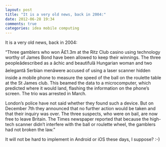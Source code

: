 ```yaml
---
layout: post
title: "It is a very old news, back in 2004:"
date: 2012-06-28 19:34
comments: true
categories: idea mobile computing
---
```


It is a very old news, back in 2004:


“Three gamblers who won Â£1.3m at the Ritz Club casino using technology worthy of James Bond have been allowed to keep their winnings. The three peopleâdescribed as a âchic and beautifulâ Hungarian woman and two âelegantâ Serbian menâwere accused of using a laser scanner hidden inside a mobile phone to measure the speed of the ball on the roulette table at the St James club. This beamed the data to a microcomputer, which predicted where it would land, flashing the information on the phone’s screen. The trio was arrested in March.


London’s police have not said whether they found such a device. But on December 7th they announced that no further action would be taken and that their inquiry was over. The three suspects, who were on bail, are now free to leave Britain. The Times newspaper reported that because the high-tech scanner didn’t interfere with the ball or roulette wheel, the gamblers had not broken the law.”


It will not be hard to implement in Android or iOS these days, I suppose? :-)

